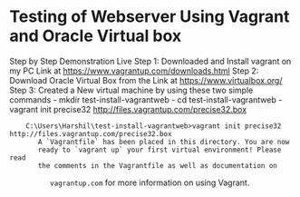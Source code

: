 # Testing of Webserver Using Vagrant and Oracle Virtual box
Step by Step Demonstration Live
Step 1: Downloaded and Install vagrant on my PC Link at https://www.vagrantup.com/downloads.html
Step 2: Download Oracle Virtual Box from the Link at https://www.virtualbox.org/
Step 3: Created a New virtual machine by using these two simple commands
       - mkdir test-install-vagrantweb
       - cd test-install-vagrantweb
        -vagrant init precise32 http://files.vagrantup.com/precise32.box
        
        C:\Users\Harshil\test-install-vagrantweb>vagrant init precise32 http://files.vagrantup.com/precise32.box
           A `Vagrantfile` has been placed in this directory. You are now
           ready to `vagrant up` your first virtual environment! Please read
           the comments in the Vagrantfile as well as documentation on
`          vagrantup.com` for more information on using Vagrant.
